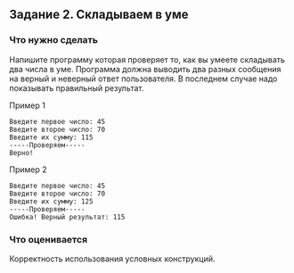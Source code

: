﻿## Задание 2. Складываем в уме
### Что нужно сделать
Напишите программу которая проверяет то, как вы умеете складывать два числа в уме. Программа должна выводить два разных сообщения на верный и неверный ответ пользователя. В последнем случае надо показывать правильный результат.

Пример 1

```
Введите первое число: 45 
Введите второе число: 70 
Введите их сумму: 115 
-----Проверяем----- 
Верно!
```

Пример 2

```
Введите первое число: 45 
Введите второе число: 70 
Введите их сумму: 125 
-----Проверяем----- 
Ошибка! Верный результат: 115
```

### Что оценивается
Корректность использования условных конструкций.